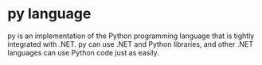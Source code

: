 # py language

py is an implementation of the Python programming language that is tightly integrated with .NET. py can use .NET and Python libraries, and other .NET languages can use Python code just as easily.
